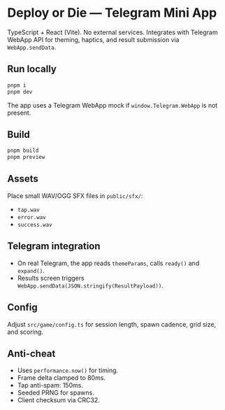 # Deploy or Die — Telegram Mini App

TypeScript + React (Vite). No external services. Integrates with Telegram WebApp API for theming, haptics, and result submission via `WebApp.sendData`.

## Run locally

```bash
pnpm i
pnpm dev
```

The app uses a Telegram WebApp mock if `window.Telegram.WebApp` is not present.

## Build

```bash
pnpm build
pnpm preview
```

## Assets

Place small WAV/OGG SFX files in `public/sfx/`:
- `tap.wav`
- `error.wav`
- `success.wav`

## Telegram integration
- On real Telegram, the app reads `themeParams`, calls `ready()` and `expand()`.
- Results screen triggers `WebApp.sendData(JSON.stringify(ResultPayload))`.

## Config
Adjust `src/game/config.ts` for session length, spawn cadence, grid size, and scoring.

## Anti-cheat
- Uses `performance.now()` for timing.
- Frame delta clamped to 80ms.
- Tap anti-spam: 150ms.
- Seeded PRNG for spawns.
- Client checksum via CRC32.
